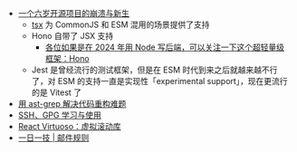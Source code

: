 - [一个六岁开源项目的崩溃与新生](https://diygod.cc/6-year-of-rsshub)
	- [tsx](https://github.com/privatenumber/tsx) 为 CommonJS 和 ESM 混用的场景提供了支持
	- Hono 自带了 JSX 支持
		- [各位如果是在 2024 年用 Node 写后端，可以关注一下这个超轻量级框架：Hono](https://twitter.com/vikingmute/status/1767005747156775214)
	- Jest 是曾经流行的测试框架，但是在 ESM 时代到来之后就越来越不行了，对 ESM 的支持一直是实现性「experimental support」，现在更流行的是 Vitest 了
- [用 ast-grep 解决代码重构难题](https://juejin.cn/post/7344571292354871359)
- [SSH、GPG 学习与使用](https://chengpengzhao.com/2020-03-04-ssh-yu-gpg-de-xue-xi-yu-shi-yong/)
- [React Virtuoso：虚拟滚动库](https://virtuoso.dev/)
- [一日一技 | 邮件规则](https://sspai.com/post/68333)